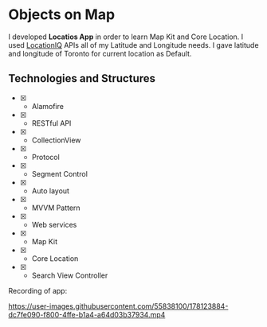 # Objects on Map

I developed **Locatios App** in order to learn Map Kit and Core Location. I used [LocationIQ](https://locationiq.com/docs) APIs all of my Latitude and Longitude needs. I gave latitude and longitude of Toronto for current location as Default. 

## Technologies and Structures


 - [x] - Alamofire
 - [x] - RESTful API
 - [x] - CollectionView
 - [x] - Protocol
 - [x] - Segment Control
 - [x] - Auto layout
 - [x] - MVVM Pattern
 - [x] - Web services
 - [x] - Map Kit
 - [x] - Core Location
 - [x] - Search View Controller

 
 
 Recording of app:




https://user-images.githubusercontent.com/55838100/178123884-dc7fe090-f800-4ffe-b1a4-a64d03b37934.mp4

